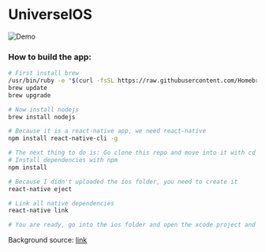 # UniverseIOS

![Demo](https://github.com/NTA2017Racket/UniverseIOS/raw/master/demo/Demo.gif)

### How to build the app:  
```bash
# First install brew
/usr/bin/ruby -e "$(curl -fsSL https://raw.githubusercontent.com/Homebrew/install/master/install)"
brew update
brew upgrade

# Now install nodejs
brew install nodejs

# Because it is a react-native app, we need react-native
npm install react-native-cli -g

# The next thing to do is: Go clone this repo and move into it with cd
# Install dependencies with npm
npm install

# Because I didn't uploaded the ios folder, you need to create it
react-native eject

# Link all native dependencies
react-native link

# You are ready, go into the ios folder and open the xcode project and build the app.
```

Background source: [link](http://maxpixel.freegreatpicture.com/Cosmos-Universe-Galaxy-Space-Tree-Background-1721695)